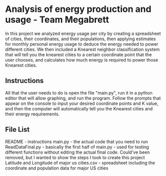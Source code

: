 # Analysis of energy production and usage - Team Megabrett

In this project we analyzed energy usage per city by creating a spreadsheet of cities, their coordinates, and their populations, then applying estimates for monthly 
personal energy usage to deduce the energy needed to power different cities. We then included a Knearest neighbor classification system that will tell you the knearest cities
to a certain coordinate point that the user chooses, and calculates how much energy is required to power those Knearest cities.

## Instructions

All that the user needs to do is open the file "main.py", run it in a python editor that will allow graphing, and run the program. Follow the prompts that appear on the console
to input your desired coordinate points and K value, and then the computer will automatically tell you the Knearest cities and their energy requirements.

## File List

README - instructions
main.py - the actual code that you need to run
ReadDataFinal.py - basically the first half of main.py - used for testing different functions without editing the actual final code. Could've been removed, but I wanted to show
	the steps I took to create this project
Latitude and Longitude of major us cities.csv - spreadsheet including the coordinate and population data for major US cities


